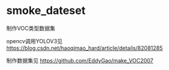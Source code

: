 # smoke_dateset
制作VOC类型数据集

opencv调用YOLOV3见 	https://blog.csdn.net/haoqimao_hard/article/details/82081285

制作数据集见 	https://github.com/EddyGao/make_VOC2007
